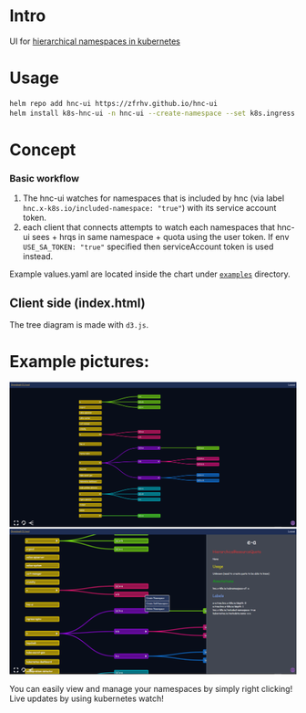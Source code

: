 # Intro
UI for [hierarchical namespaces in kubernetes](https://github.com/kubernetes-sigs/hierarchical-namespaces)

# Usage
```bash
helm repo add hnc-ui https://zfrhv.github.io/hnc-ui
helm install k8s-hnc-ui -n hnc-ui --create-namespace --set k8s.ingress.host=hnc.test hnc-ui/hnc-ui
```

# Concept
### Basic workflow
1. The hnc-ui watches for namespaces that is included by hnc (via label `hnc.x-k8s.io/included-namespace: "true"`) with its service account token.
2. each client that connects attempts to watch each namespaces that hnc-ui sees + hrqs in same namespace + quota using the user token. If env `USE_SA_TOKEN: "true"` specified then serviceAccount token is used instead.

Example values.yaml are located inside the chart under [`examples`](./hnc-ui/examles) directory.

## Client side (index.html)
The tree diagram is made with `d3.js`.  

# Example pictures:
![hnc example 1 image](docs/hnc.png)
![hnc example 2 image](docs/hnc2.png)

You can easily view and manage your namespaces by simply right clicking!  
Live updates by using kubernetes watch!
